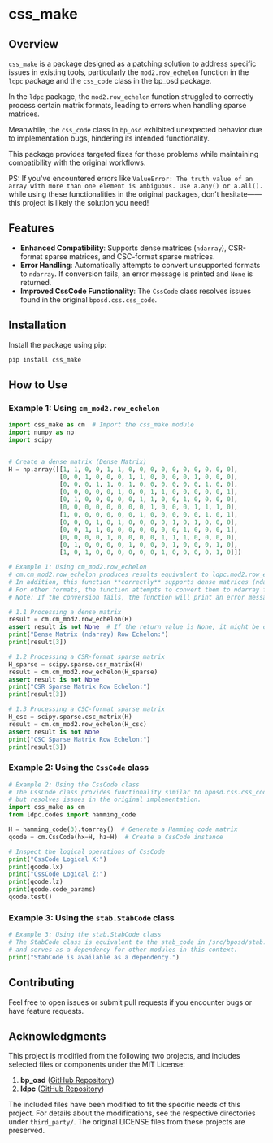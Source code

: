 # css_make

## Overview

`css_make` is a package designed as a patching solution to address specific issues in existing tools, particularly the `mod2.row_echelon` function in the `ldpc` package and the `css_code` class in the bp_osd package.

In the `ldpc` package, the `mod2.row_echelon` function struggled to correctly process certain matrix formats, leading to errors when handling sparse matrices.

Meanwhile, the `css_code` class in `bp_osd` exhibited unexpected behavior due to implementation bugs, hindering its intended functionality.

This package provides targeted fixes for these problems while maintaining compatibility with the original workflows.

PS: If you've encountered errors like `ValueError: The truth value of an array with more than one element is ambiguous. Use a.any() or a.all().` while using these functionalities in the original packages, don’t hesitate——this project is likely the solution you need!

## Features

- **Enhanced Compatibility**: Supports dense matrices (`ndarray`), CSR-format sparse matrices, and CSC-format sparse matrices.
- **Error Handling**: Automatically attempts to convert unsupported formats to `ndarray`. If conversion fails, an error message is printed and `None` is returned.
- **Improved CssCode Functionality**: The `CssCode` class resolves issues found in the original `bposd.css.css_code`.
## Installation

Install the package using pip:

```bash
pip install css_make
```


## How to Use

### Example 1: Using `cm_mod2.row_echelon`

```python
import css_make as cm  # Import the css_make module
import numpy as np
import scipy


# Create a dense matrix (Dense Matrix)
H = np.array([[1, 1, 0, 0, 1, 1, 0, 0, 0, 0, 0, 0, 0, 0, 0, 0],
              [0, 0, 1, 0, 0, 0, 1, 1, 0, 0, 0, 0, 1, 0, 0, 0],
              [0, 0, 0, 1, 1, 0, 1, 0, 0, 0, 0, 0, 0, 1, 0, 0],
              [0, 0, 0, 0, 0, 1, 0, 0, 1, 1, 0, 0, 0, 0, 0, 1],
              [0, 1, 0, 0, 0, 0, 0, 1, 1, 0, 0, 1, 0, 0, 0, 0],
              [0, 0, 0, 0, 0, 0, 0, 0, 1, 0, 0, 0, 1, 1, 1, 0],
              [1, 0, 0, 0, 0, 0, 0, 1, 0, 0, 0, 0, 0, 1, 0, 1],
              [0, 0, 0, 1, 0, 1, 0, 0, 0, 0, 1, 0, 1, 0, 0, 0],
              [0, 0, 1, 1, 0, 0, 0, 0, 0, 0, 0, 1, 0, 0, 0, 1],
              [0, 0, 0, 0, 1, 0, 0, 0, 0, 1, 1, 1, 0, 0, 0, 0],
              [0, 1, 0, 0, 0, 0, 1, 0, 0, 0, 1, 0, 0, 0, 1, 0],
              [1, 0, 1, 0, 0, 0, 0, 0, 0, 1, 0, 0, 0, 0, 1, 0]])

# Example 1: Using cm_mod2.row_echelon
# cm.cm_mod2.row_echelon produces results equivalent to ldpc.mod2.row_echelon.
# In addition, this function **correctly** supports dense matrices (ndarray), CSR-format sparse matrices, and CSC-format sparse matrices.
# For other formats, the function attempts to convert them to ndarray format.
# Note: If the conversion fails, the function will print an error message and return None.

# 1.1 Processing a dense matrix
result = cm.cm_mod2.row_echelon(H)
assert result is not None  # If the return value is None, it might be due to the input matrix not being converted to ndarray format. Check the error message for details.
print("Dense Matrix (ndarray) Row Echelon:")
print(result[3])

# 1.2 Processing a CSR-format sparse matrix
H_sparse = scipy.sparse.csr_matrix(H)
result = cm.cm_mod2.row_echelon(H_sparse)
assert result is not None
print("CSR Sparse Matrix Row Echelon:")
print(result[3])

# 1.3 Processing a CSC-format sparse matrix
H_csc = scipy.sparse.csc_matrix(H)
result = cm.cm_mod2.row_echelon(H_csc)
assert result is not None
print("CSC Sparse Matrix Row Echelon:")
print(result[3])
```

### Example 2: Using the `CssCode` class

```python
# Example 2: Using the CssCode class
# The CssCode class provides functionality similar to bposd.css.css_code
# but resolves issues in the original implementation.
import css_make as cm
from ldpc.codes import hamming_code

H = hamming_code(3).toarray()  # Generate a Hamming code matrix
qcode = cm.CssCode(hx=H, hz=H)  # Create a CssCode instance

# Inspect the logical operations of CssCode
print("CssCode Logical X:")
print(qcode.lx)
print("CssCode Logical Z:")
print(qcode.lz)
print(qcode.code_params)
qcode.test()
```

### Example 3: Using the `stab.StabCode` class

```python
# Example 3: Using the stab.StabCode class
# The StabCode class is equivalent to the stab_code in /src/bposd/stab.py,
# and serves as a dependency for other modules in this context.
print("StabCode is available as a dependency.")
```

## Contributing

Feel free to open issues or submit pull requests if you encounter bugs or have feature requests.

## Acknowledgments

This project is modified from the following two projects, and includes selected files or components under the MIT License:

1. **bp_osd** ([GitHub Repository](https://github.com/quantumgizmos/bp_osd))
2. **ldpc** ([GitHub Repository](https://github.com/quantumgizmos/ldpc))

The included files have been modified to fit the specific needs of this project. For details about the modifications, see the respective directories under `third_party/`. The original LICENSE files from these projects are preserved.
